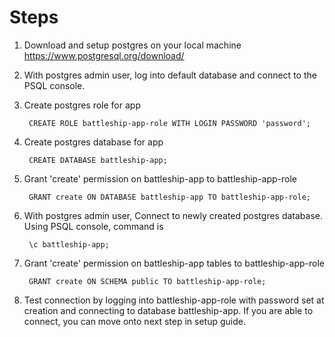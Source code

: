 # Steps
1) Download and setup postgres on your local machine
https://www.postgresql.org/download/

2) With postgres admin user, log into default database and connect to the PSQL console.

3) Create postgres role for app

        CREATE ROLE battleship-app-role WITH LOGIN PASSWORD 'password';
4) Create postgres database for app

        CREATE DATABASE battleship-app;
5) Grant 'create' permission on battleship-app to battleship-app-role

        GRANT create ON DATABASE battleship-app TO battleship-app-role;
6) With postgres admin user, Connect to newly created postgres database. Using PSQL console, command is

        \c battleship-app;

7) Grant 'create' permission on battleship-app tables to battleship-app-role

        GRANT create ON SCHEMA public TO battleship-app-role;
8) Test connection by logging into battleship-app-role with password set at creation and connecting to database battleship-app. If you are able to connect, you can move onto next step in setup guide.

